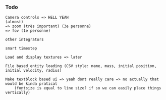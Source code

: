 ### Todo
	Camera controls => HELL YEAH
	(almost)
	=> zoom (très important) (3e personne)
	=> fov (1e personne)

	other integrators

	smart timestep

	Load and display textures => later

	File based entity loading (CSV style: name, mass, initial position, initial velocity, radius)

	Make textblock based ui => yeah dont really care => no actually that would be kinda pratical
		(fontsize is equal to line size? if so we can easily place things vertically)
